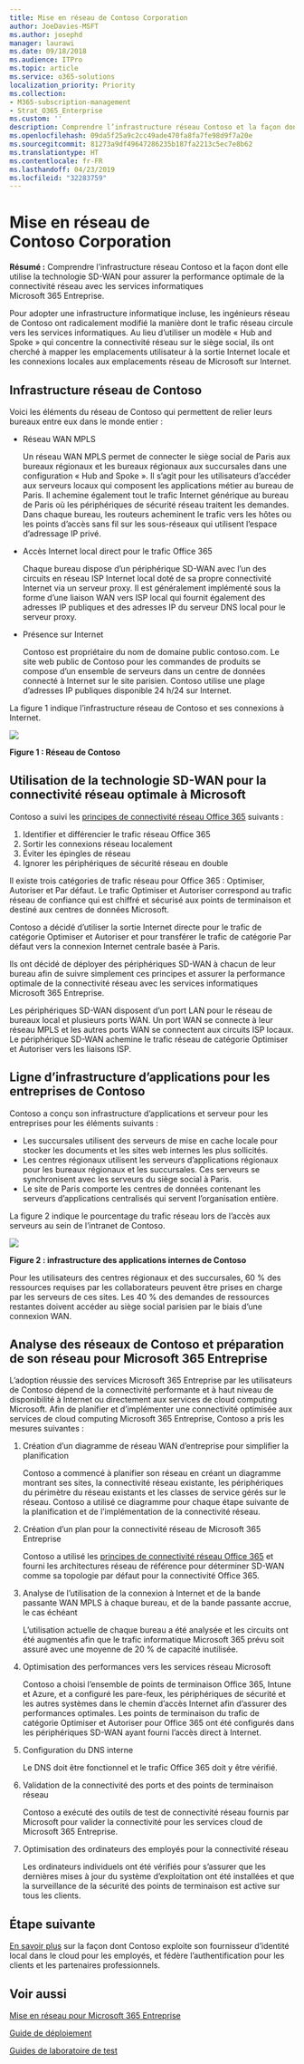 ```yaml
---
title: Mise en réseau de Contoso Corporation
author: JoeDavies-MSFT
ms.author: josephd
manager: laurawi
ms.date: 09/18/2018
ms.audience: ITPro
ms.topic: article
ms.service: o365-solutions
localization_priority: Priority
ms.collection:
- M365-subscription-management
- Strat_O365_Enterprise
ms.custom: ''
description: Comprendre l’infrastructure réseau Contoso et la façon dont elle utilise la technologie SD-WAN pour assurer la performance optimale de la connectivité réseau avec les services informatiques Microsoft 365 Entreprise.
ms.openlocfilehash: 09da5f25a9c2cc49ade470fa8fa7fe98d9f7a20e
ms.sourcegitcommit: 81273a9df49647286235b187fa2213c5ec7e8b62
ms.translationtype: HT
ms.contentlocale: fr-FR
ms.lasthandoff: 04/23/2019
ms.locfileid: "32283759"
---
```

# <a name="networking-for-the-contoso-corporation"></a>Mise en réseau de Contoso Corporation

**Résumé :** Comprendre l’infrastructure réseau Contoso et la façon dont elle utilise la technologie SD-WAN pour assurer la performance optimale de la connectivité réseau avec les services informatiques Microsoft 365 Entreprise.

Pour adopter une infrastructure informatique incluse, les ingénieurs réseau de Contoso ont radicalement modifié la manière dont le trafic réseau circule vers les services informatiques. Au lieu d’utiliser un modèle « Hub and Spoke » qui concentre la connectivité réseau sur le siège social, ils ont cherché à mapper les emplacements utilisateur à la sortie Internet locale et les connexions locales aux emplacements réseau de Microsoft sur Internet.

## <a name="contosos-networking-infrastructure"></a>Infrastructure réseau de Contoso

Voici les éléments du réseau de Contoso qui permettent de relier leurs bureaux entre eux dans le monde entier :

- Réseau WAN MPLS

  Un réseau WAN MPLS permet de connecter le siège social de Paris aux bureaux régionaux et les bureaux régionaux aux succursales dans une configuration « Hub and Spoke ». Il s’agit pour les utilisateurs d’accéder aux serveurs locaux qui composent les applications métier au bureau de Paris. Il achemine également tout le trafic Internet générique au bureau de Paris où les périphériques de sécurité réseau traitent les demandes. Dans chaque bureau, les routeurs acheminent le trafic vers les hôtes ou les points d’accès sans fil sur les sous-réseaux qui utilisent l’espace d’adressage IP privé.

- Accès Internet local direct pour le trafic Office 365

  Chaque bureau dispose d’un périphérique SD-WAN avec l’un des circuits en réseau ISP Internet local doté de sa propre connectivité Internet via un serveur proxy. Il est généralement implémenté sous la forme d’une liaison WAN vers ISP local qui fournit également des adresses IP publiques et des adresses IP du serveur DNS local pour le serveur proxy.

- Présence sur Internet

  Contoso est propriétaire du nom de domaine public contoso.com. Le site web public de Contoso pour les commandes de produits se compose d’un ensemble de serveurs dans un centre de données connecté à Internet sur le site parisien. Contoso utilise une plage d’adresses IP publiques disponible 24 h/24 sur Internet.

La figure 1 indique l’infrastructure réseau de Contoso et ses connexions à Internet.

![](./media/contoso-networking/contoso-networking-fig1.png)
 
**Figure 1 : Réseau de Contoso**

## <a name="use-of-sd-wan-for-optimal-network-connectivity-to-microsoft"></a>Utilisation de la technologie SD-WAN pour la connectivité réseau optimale à Microsoft

Contoso a suivi les [principes de connectivité réseau Office 365](https://docs.microsoft.com/office365/enterprise/office-365-network-connectivity-principles) suivants :

1. Identifier et différencier le trafic réseau Office 365
2. Sortir les connexions réseau localement
3. Éviter les épingles de réseau
4. Ignorer les périphériques de sécurité réseau en double

Il existe trois catégories de trafic réseau pour Office 365 : Optimiser, Autoriser et Par défaut. Le trafic Optimiser et Autoriser correspond au trafic réseau de confiance qui est chiffré et sécurisé aux points de terminaison et destiné aux centres de données Microsoft.

Contoso a décidé d’utiliser la sortie Internet directe pour le trafic de catégorie Optimiser et Autoriser et pour transférer le trafic de catégorie Par défaut vers la connexion Internet centrale basée à Paris.

Ils ont décidé de déployer des périphériques SD-WAN à chacun de leur bureau afin de suivre simplement ces principes et assurer la performance optimale de la connectivité réseau avec les services informatiques Microsoft 365 Entreprise.

Les périphériques SD-WAN disposent d’un port LAN pour le réseau de bureaux local et plusieurs ports WAN. Un port WAN se connecte à leur réseau MPLS et les autres ports WAN se connectent aux circuits ISP locaux. Le périphérique SD-WAN achemine le trafic réseau de catégorie Optimiser et Autoriser vers les liaisons ISP.

## <a name="contosos-line-of-business-app-infrastructure"></a>Ligne d’infrastructure d’applications pour les entreprises de Contoso

Contoso a conçu son infrastructure d’applications et serveur pour les entreprises pour les éléments suivants :

- Les succursales utilisent des serveurs de mise en cache locale pour stocker les documents et les sites web internes les plus sollicités.
- Les centres régionaux utilisent les serveurs d’applications régionaux pour les bureaux régionaux et les succursales. Ces serveurs se synchronisent avec les serveurs du siège social à Paris.
- Le site de Paris comporte les centres de données contenant les serveurs d’applications centralisés qui servent l’organisation entière.

La figure 2 indique le pourcentage du trafic réseau lors de l’accès aux serveurs au sein de l’intranet de Contoso.

![](./media/contoso-networking/contoso-networking-fig2.png)
 
**Figure 2 : infrastructure des applications internes de Contoso**

Pour les utilisateurs des centres régionaux et des succursales, 60 % des ressources requises par les collaborateurs peuvent être prises en charge par les serveurs de ces sites. Les 40 % des demandes de ressources restantes doivent accéder au siège social parisien par le biais d’une connexion WAN.

## <a name="contosos-network-analysis-and-preparation-of-their-network-for-microsoft-365-enterprise"></a>Analyse des réseaux de Contoso et préparation de son réseau pour Microsoft 365 Entreprise

L’adoption réussie des services Microsoft 365 Entreprise par les utilisateurs de Contoso dépend de la connectivité performante et à haut niveau de disponibilité à Internet ou directement aux services de cloud computing Microsoft. Afin de planifier et d’implémenter une connectivité optimisée aux services de cloud computing Microsoft 365 Entreprise, Contoso a pris les mesures suivantes :

1. Création d’un diagramme de réseau WAN d’entreprise pour simplifier la planification

   Contoso a commencé à planifier son réseau en créant un diagramme montrant ses sites, la connectivité réseau existante, les périphériques du périmètre du réseau existants et les classes de service gérés sur le réseau. Contoso a utilisé ce diagramme pour chaque étape suivante de la planification et de l’implémentation de la connectivité réseau.

2. Création d’un plan pour la connectivité réseau de Microsoft 365 Entreprise

   Contoso a utilisé les [principes de connectivité réseau Office 365](https://docs.microsoft.com/office365/enterprise/office-365-network-connectivity-principles) et fourni les architectures réseau de référence pour déterminer SD-WAN comme sa topologie par défaut pour la connectivité Office 365.

3. Analyse de l’utilisation de la connexion à Internet et de la bande passante WAN MPLS à chaque bureau, et de la bande passante accrue, le cas échéant

   L’utilisation actuelle de chaque bureau a été analysée et les circuits ont été augmentés afin que le trafic informatique Microsoft 365 prévu soit assuré avec une moyenne de 20 % de capacité inutilisée.

4. Optimisation des performances vers les services réseau Microsoft

   Contoso a choisi l’ensemble de points de terminaison Office 365, Intune et Azure, et a configuré les pare-feux, les périphériques de sécurité et les autres systèmes dans le chemin d’accès Internet afin d’assurer des performances optimales. Les points de terminaison du trafic de catégorie Optimiser et Autoriser pour Office 365 ont été configurés dans les périphériques SD-WAN ayant fourni l’accès direct à Internet.

5. Configuration du DNS interne

   Le DNS doit être fonctionnel et le trafic Office 365 doit y être vérifié.

6. Validation de la connectivité des ports et des points de terminaison réseau

   Contoso a exécuté des outils de test de connectivité réseau fournis par Microsoft pour valider la connectivité pour les services cloud de Microsoft 365 Entreprise.

7. Optimisation des ordinateurs des employés pour la connectivité réseau

   Les ordinateurs individuels ont été vérifiés pour s’assurer que les dernières mises à jour du système d’exploitation ont été installées et que la surveillance de la sécurité des points de terminaison est active sur tous les clients.

## <a name="next-step"></a>Étape suivante

[En savoir plus](contoso-identity.md) sur la façon dont Contoso exploite son fournisseur d’identité local dans le cloud pour les employés, et fédère l’authentification pour les clients et les partenaires professionnels.

## <a name="see-also"></a>Voir aussi

[Mise en réseau pour Microsoft 365 Entreprise](networking-infrastructure.md)

[Guide de déploiement](deploy-microsoft-365-enterprise.md)

[Guides de laboratoire de test](m365-enterprise-test-lab-guides.md)
